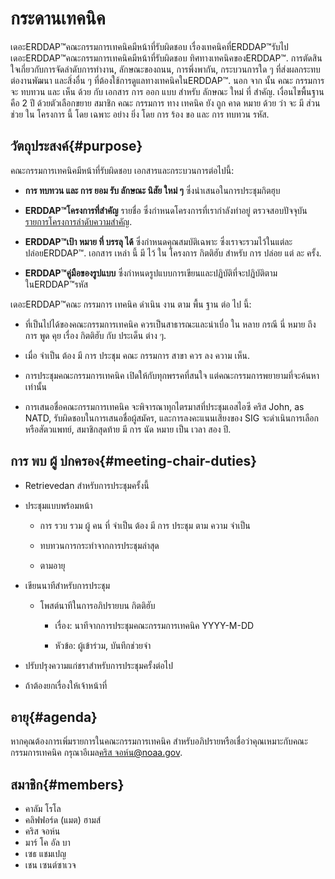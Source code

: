 # กระดานเทคนิค

เดอะERDDAP™คณะกรรมการเทคนิคมีหน้าที่รับผิดชอบ เรื่องเทคนิคที่ERDDAP™รับไป เดอะERDDAP™คณะกรรมการเทคนิคมีหน้าที่รับผิดชอบ ทิศทางเทคนิคของERDDAP™. การตัดสินใจเกี่ยวกับการจัดลําดับการทํางาน, ลักษณะของถนน, การพึ่งพากัน, กระบวนการใด ๆ ที่ส่งผลกระทบต่องานพัฒนา และสิ่งอื่น ๆ ที่ต้องใช้การดูแลทางเทคนิคในERDDAP™. นอก จาก นั้น คณะ กรรมการ จะ ทบทวน และ เห็น ด้วย กับ เอกสาร การ ออก แบบ สําหรับ ลักษณะ ใหม่ ที่ สําคัญ. เงื่อนไขพื้นฐานคือ 2 ปี ด้วยตัวเลือกขยาย สมาชิก คณะ กรรมการ ทาง เทคนิค ยัง ถูก คาด หมาย ด้วย ว่า จะ มี ส่วน ช่วย ใน โครงการ นี้ โดย เฉพาะ อย่าง ยิ่ง โดย การ ร้อง ขอ และ การ ทบทวน รหัส.

## วัตถุประสงค์{#purpose} 

คณะกรรมการเทคนิคมีหน้าที่รับผิดชอบ เอกสารและกระบวนการต่อไปนี้:

*  **การ ทบทวน และ การ ยอม รับ ลักษณะ นิสัย ใหม่ ๆ** ซึ่งนําเสนอในการประชุมกิตฮุบ

*  **ERDDAP™โครงการที่สําคัญ** รายชื่อ ซึ่งกําหนดโครงการที่เรากําลังทําอยู่ ตรวจสอบปัจจุบัน[รายการโครงการลําดับความสําคัญ](https://github.com/ERDDAP/erddap/issues/158).

*  **ERDDAP™เป้า หมาย ที่ บรรลุ ได้** ซึ่งกําหนดคุณสมบัติเฉพาะ ซึ่งเราจะรวมไว้ในแต่ละ ปล่อยERDDAP™. เอกสาร เหล่า นี้ มี ไว้ ใน โครงการ กิตติฮับ สําหรับ การ ปล่อย แต่ ละ ครั้ง.

*  **ERDDAP™คู่มือของรูปแบบ** ซึ่งกําหนดรูปแบบการเขียนและปฏิบัติที่จะปฏิบัติตามในERDDAP™รหัส

เดอะERDDAP™คณะ กรรมการ เทคนิค ดําเนิน งาน ตาม พื้น ฐาน ต่อ ไป นี้:

* ที่เป็นไปได้ของคณะกรรมการเทคนิค ควรเป็นสาธารณะและน่าเบื่อ ใน หลาย กรณี นี่ หมาย ถึง การ พูด คุย เรื่อง กิตติฮับ กับ ประเด็น ต่าง ๆ.

* เมื่อ จําเป็น ต้อง มี การ ประชุม คณะ กรรมการ สาขา ควร ลง ความ เห็น.

* การประชุมคณะกรรมการเทคนิค เปิดให้กับทุกพรรคที่สนใจ แต่คณะกรรมการพยายามที่จะค้นหาเท่านั้น

* การเสนอชื่อคณะกรรมการเทคนิค จะพิจารณาทุกไตรมาสที่ประชุมเอสไอซี คริส John, as NATD, รับผิดชอบในการเสนอชื่อผู้สมัคร, และการลงคะแนนเสียงของ SIG จะดําเนินการเลือกหรือสัตวแพทย์, สมาชิกสุดท้าย มี การ นัด หมาย เป็น เวลา สอง ปี.

## การ พบ ผู้ ปกครอง{#meeting-chair-duties} 

- Retrievedan สําหรับการประชุมครั้งนี้

- ประชุมแบบพร้อมหน้า

  - การ รวบ รวม ผู้ คน ที่ จําเป็น ต้อง มี การ ประชุม ตาม ความ จําเป็น

  - ทบทวนการกระทําจากการประชุมล่าสุด

  - ตามอายุ

- เขียนนาทีสําหรับการประชุม

  - โพสต์นาทีในการอภิปรายบน กิตติฮับ

    - เรื่อง: นาทีจากการประชุมคณะกรรมการเทคนิค YYYY-M-DD

    - หัวข้อ: ผู้เข้าร่วม, บันทึกช่วยจํา

- ปรับปรุงความแก่ชราสําหรับการประชุมครั้งต่อไป

- ถ้าต้องยกเรื่องให้เจ้าหน้าที่

## อายุ{#agenda} 

หากคุณต้องการเพิ่มรายการในคณะกรรมการเทคนิค สําหรับอภิปรายหรือเชื่อว่าคุณเหมาะกับคณะกรรมการเทคนิค กรุณาอีเมล[คริส จอห์น@noaa.gov](mailto:chris.john@noaa.gov).

## สมาชิก{#members} 

* คาลัม โรโล
* คลิฟฟอร์ด (แมต) ฮามส์
* คริส จอห์น
* มาร์ โค อัล บา
* เซธ แชมเปญ
* เชน เซนต์ซาเวจ
